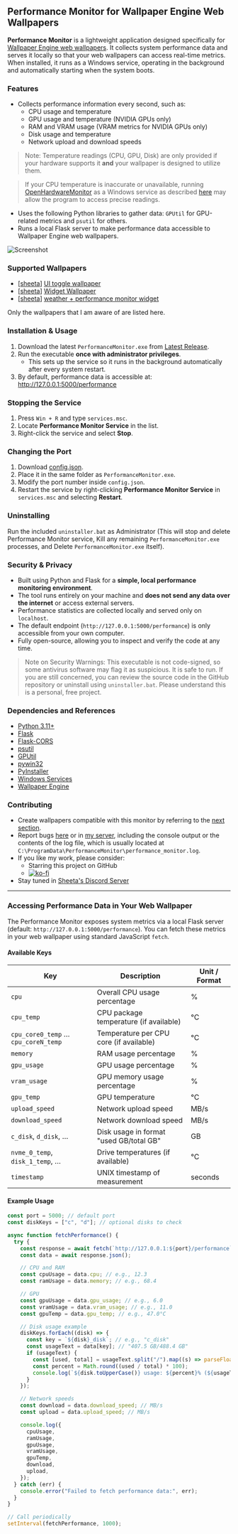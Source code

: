 ## Performance Monitor for Wallpaper Engine Web Wallpapers

**Performance Monitor** is a lightweight application designed specifically for [Wallpaper Engine web wallpapers](https://docs.wallpaperengine.io/en/web/overview.html). It collects system performance data and serves it locally so that your web wallpapers can access real-time metrics. When installed, it runs as a Windows service, operating in the background and automatically starting when the system boots.

### Features

- Collects performance information every second, such as:
  - CPU usage and temperature
  - GPU usage and temperature (NVIDIA GPUs only)
  - RAM and VRAM usage (VRAM metrics for NVIDIA GPUs only)
  - Disk usage and temperature
  - Network upload and download speeds

> Note: Temperature readings (CPU, GPU, Disk) are only provided if your hardware supports it **and** your wallpaper is designed to utilize them.

> If your CPU temperature is inaccurate or unavailable, running [OpenHardwareMonitor](https://openhardwaremonitor.org/downloads/) as a Windows service as described [here](https://github.com/openhardwaremonitor/openhardwaremonitor/issues/838#issuecomment-2370917648) may allow the program to access precise readings.

- Uses the following Python libraries to gather data: `GPUtil` for GPU-related metrics and `psutil` for others.
- Runs a local Flask server to make performance data accessible to Wallpaper Engine web wallpapers.

![Screenshot](screenshot.jpg?raw=true)

### Supported Wallpapers

- [[sheeta](https://steamcommunity.com/profiles/76561198383102380/)] [UI toggle wallpaper](https://steamcommunity.com/sharedfiles/filedetails/?id=3115349801)
- [[sheeta](https://steamcommunity.com/profiles/76561198383102380/)] [Widget Wallpaper](https://steamcommunity.com/sharedfiles/filedetails/?id=3470738721)
- [[sheeta](https://steamcommunity.com/profiles/76561198383102380/)] [weather + performance monitor widget](https://steamcommunity.com/sharedfiles/filedetails/?id=3343374776)

Only the wallpapers that I am aware of are listed here.

### Installation & Usage

1. Download the latest `PerformanceMonitor.exe` from [Latest Release](https://github.com/sheetau/PerformanceMonitor/releases/latest).
2. Run the executable **once with administrator privileges**.
   - This sets up the service so it runs in the background automatically after every system restart.
3. By default, performance data is accessible at: http://127.0.0.1:5000/performance

### Stopping the Service

1. Press `Win + R` and type `services.msc`.
2. Locate **Performance Monitor Service** in the list.
3. Right-click the service and select **Stop**.

### Changing the Port

1. Download [config.json](https://github.com/sheetau/PerformanceMonitor/blob/main/config.json).
2. Place it in the same folder as `PerformanceMonitor.exe`.
3. Modify the port number inside `config.json`.
4. Restart the service by right-clicking **Performance Monitor Service** in `services.msc` and selecting **Restart**.

### Uninstalling

Run the included `uninstaller.bat` as Administrator (This will stop and delete Performance Monitor service, Kill any remaining `PerformanceMonitor.exe` processes, and Delete `PerformanceMonitor.exe` itself).

### Security & Privacy

- Built using Python and Flask for a **simple, local performance monitoring environment**.
- The tool runs entirely on your machine and **does not send any data over the internet** or access external servers.
- Performance statistics are collected locally and served only on `localhost`.
- The default endpoint (`http://127.0.0.1:5000/performance`) is only accessible from your own computer.
- Fully open-source, allowing you to inspect and verify the code at any time.

> Note on Security Warnings:
> This executable is not code-signed, so some antivirus software may flag it as suspicious.
> It is safe to run. If you are still concerned, you can review the source code in the GitHub repository or uninstall using `uninstaller.bat`. Please understand this is a personal, free project.

### Dependencies and References

- [Python 3.11+](https://www.python.org/)
- [Flask](https://github.com/pallets/flask)
- [Flask-CORS](https://github.com/corydolphin/flask-cors)
- [psutil](https://github.com/giampaolo/psutil)
- [GPUtil](https://github.com/anderskm/gputil)
- [pywin32](https://github.com/mhammond/pywin32)
- [PyInstaller](https://github.com/pyinstaller/pyinstaller)
- [Windows Services](https://docs.microsoft.com/en-us/windows/win32/services/services)
- [Wallpaper Engine](https://www.wallpaperengine.io/en)

### Contributing

- Create wallpapers compatible with this monitor by referring to the [next section](#accessing-performance-data-in-your-web-wallpaper).
- Report bugs [here](https://github.com/sheetau/PerformanceMonitor/issues) or in [my server](https://discord.gg/2dXs5HwXuW), including the console output or the contents of the log file, which is usually located at `C:\ProgramData\PerformanceMonitor\performance_monitor.log`.
- If you like my work, please consider:
  - Starring this project on GitHub
  - [![ko-fi](https://www.ko-fi.com/img/githubbutton_sm.svg)](https://ko-fi.com/sheeta)
- Stay tuned in [Sheeta's Discord Server](https://discord.gg/2dXs5HwXuW)

---

### Accessing Performance Data in Your Web Wallpaper

The Performance Monitor exposes system metrics via a local Flask server (default: `http://127.0.0.1:5000/performance`). You can fetch these metrics in your web wallpaper using standard JavaScript `fetch`.

#### Available Keys

| Key                                 | Description                             | Unit / Format |
| ----------------------------------- | --------------------------------------- | ------------- |
| `cpu`                               | Overall CPU usage percentage            | %             |
| `cpu_temp`                          | CPU package temperature (if available)  | °C            |
| `cpu_core0_temp` … `cpu_coreN_temp` | Temperature per CPU core (if available) | °C            |
| `memory`                            | RAM usage percentage                    | %             |
| `gpu_usage`                         | GPU usage percentage                    | %             |
| `vram_usage`                        | GPU memory usage percentage             | %             |
| `gpu_temp`                          | GPU temperature                         | °C            |
| `upload_speed`                      | Network upload speed                    | MB/s          |
| `download_speed`                    | Network download speed                  | MB/s          |
| `c_disk`, `d_disk`, …               | Disk usage in format "used GB/total GB" | GB            |
| `nvme_0_temp`, `disk_1_temp`, …     | Drive temperatures (if available)       | °C            |
| `timestamp`                         | UNIX timestamp of measurement           | seconds       |

#### Example Usage

```javascript
const port = 5000; // default port
const diskKeys = ["c", "d"]; // optional disks to check

async function fetchPerformance() {
  try {
    const response = await fetch(`http://127.0.0.1:${port}/performance`);
    const data = await response.json();

    // CPU and RAM
    const cpuUsage = data.cpu; // e.g., 12.3
    const ramUsage = data.memory; // e.g., 68.4

    // GPU
    const gpuUsage = data.gpu_usage; // e.g., 6.0
    const vramUsage = data.vram_usage; // e.g., 11.0
    const gpuTemp = data.gpu_temp; // e.g., 47.0°C

    // Disk usage example
    diskKeys.forEach((disk) => {
      const key = `${disk}_disk`; // e.g., "c_disk"
      const usageText = data[key]; // "407.5 GB/488.4 GB"
      if (usageText) {
        const [used, total] = usageText.split("/").map((s) => parseFloat(s));
        const percent = Math.round((used / total) * 100);
        console.log(`${disk.toUpperCase()} usage: ${percent}% (${usageText})`);
      }
    });

    // Network speeds
    const download = data.download_speed; // MB/s
    const upload = data.upload_speed; // MB/s

    console.log({
      cpuUsage,
      ramUsage,
      gpuUsage,
      vramUsage,
      gpuTemp,
      download,
      upload,
    });
  } catch (err) {
    console.error("Failed to fetch performance data:", err);
  }
}

// Call periodically
setInterval(fetchPerformance, 1000);
```
